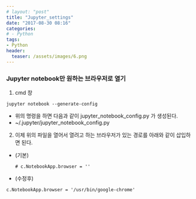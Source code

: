 ```yaml
---
# layout: "post"
title: "Jupyter_settings"
date: "2017-08-30 08:16"
categories:
# - Python
tags:
- Python
header:
  teaser: /assets/images/6.png
---
```


### Jupyter notebook만 원하는 브라우저로 열기

1. cmd 창
```
jupyter notebook --generate-config
```
  - 위의 명령을 하면 다음과 같이 jupyter_notebook_config.py 가 생성된다.
  - ~/.jupyter/jupyter_notebook_config.py

2. 이제 위의 파일을 열어서 열려고 하는 브라우저가 있는 경로를 아래와 같이 삽입하면 된다.
- (기본)
  ```
  # c.NotebookApp.browser = ''
  ```
- (수정후)
 ```
 c.NotebookApp.browser = '/usr/bin/google-chrome'
 ```
